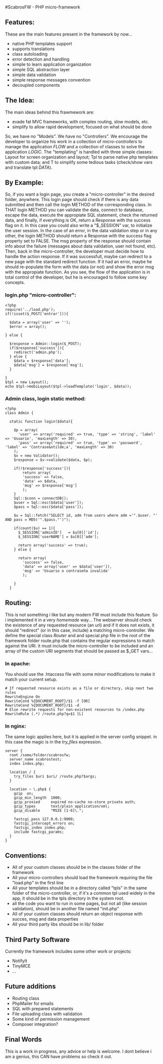 #ScabrosFW - PHP micro-framework

## Features:

These are the main features present in the framework by now...

- native PHP templates support
- supports translations
- class autoloading
- error detection and handling
- simple to learn application organization
- simple SQL abstraction layer
- simple data validation
- simple response messages convention
- decoupled components

## The Idea:

The main ideas behind this frawmework are:

- evade fat MVC frameworks, with complex routing, slow models, etc.
- simplify to allow rapid development, focused on what should be done

So, we have no "Models". We have no "Controllers". We encourage the developer 
to organize his work in a collection of _micro-controllers_ to manage the 
application *FLOW* and a collection of classes to solve the application *LOGIC*.
The "templating" is handled with three simple classes: Layout for screen 
organization and layout; Tpl to parse native php templates with custom data;
and T to simplify some tedious tasks (check/show vars and translate tpl *DATA*).

## By Example:

So, if you want a login page, you create a "micro-controller" in the desired
folder, anywhere. This login page should check if there is any data submitted
and then call the login METHOD of the corresponding class. In THAT login METHOD
you can validate the data, connect to database, escape the data, execute the 
appropiate SQL statement, check the returned data, and finally, if everything
is OK, return a Response with the success flag on it. In this case you could 
also write a "$_SESSION" var, to initialize the user session. In the case of an
error, in the data validation step or in any other, the login METHOD should 
return a Response with the success flag property set to FALSE. The msg property
of the response should contain info about the failure (messages about data 
validation, user not found, etc). Then, back in the micro-controller, the 
developer must decide how to handle the action response. If it was successfull,
maybe can redirect to a new page with the standard redirect function. If it had
an error, maybe he should re-populate the form with the data (or not) and show 
the error msg with the appropiate function.
As you see, the flow of the application is in total control of the developer,
but he is encouraged to follow some key concepts.

### login.php "micro-controller":
```
<?php
require('../load.php');
if(!isset($_POST['entrar'])){
  
  $data = array('user' => '');
  $error = array();
 
} else {
  
  $response = Admin::login($_POST);
  if($response['success']){
    redirect('admin.php');
  } else {
    $data = $response['data'];
    $data['msg'] = $response['msg'];
  }
  
}
$tpl = new Layout();
echo $tpl->mobiLayout($tpl->loadTemplate('login', $data));
```

### Admin class, login static method:

```
<?php
class Admin {
  
  static function login($data){
    
    $p = array(
      'user' => array('required' => true, 'type' => 'string', 'label' => 'Usuario', 'maxLength' => 30),
      'pass' => array('required' => true, 'type' => 'password', 'label' => 'Contrase&ntilde;a', 'maxLength' => 30)
    );
    $v = new Validator();
    $response = $v->validate($data, $p);
    
    if(!$response['success']){
        return array(
        'success' => false,
        'data' => $data,
        'msg' => $response['msg']
        );
    }
    Sql::$conn = connectDB();
    $user = Sql::esc($data['user']);
    $pass = Sql::esc($data['pass']);
  
    $u = Sql::fetch("SELECT id, adm from users where adm ='".$user. "' AND pass = MD5('".$pass."')");
    
    if(count($u) == 1){
      $_SESSION['adminID']   = $u[0]['id'];
      $_SESSION['userNAME'] = $u[0]['adm'];
      
      return array('success' => true);
    } else {
      
      return array(
        'success' => false,
        'data' => array('user' => $data['user']),
        'msg' => 'Usuario o contraseña invalida'
        );
      
    }
  }
```

## Routing:

This is not something i like but any modern FW must include this feature.
So i implemented it in a very _homemade_ way... The webserver should check
the existence of any requested resource (an url) and if it does not exists,
it should "redirect" (or in this case, include) a matching micro-controller.
We define the special class *Router* and and special php file in the root of 
the framework folder route.php that contains the regular expressions to match
against the URI. it must include the micro-controller to be included and an 
array of the custom URI segments that should be passed as $_GET vars...

### In apache:
You should use the .htaccess file with some minor modifications to make it match
your current setup.

```
# If requested resource exists as a file or directory, skip next two rules
RewriteEngine On
RewriteCond %{DOCUMENT_ROOT}/$1 -f [OR]
RewriteCond %{DOCUMENT_ROOT}/$1 -d
# Else rewrite requests for non-existent resources to /index.php
RewriteRule (.*) /route.php?q=$1 [L]
```

### In nginx:
The same logic applies here, but it is applied in the server config snippet. 
in this case the magic is in the _try_files_ expression.

```
server {
  root /some/folder/scabrosfw;
  server_name scabrostest;
  index index.php;

  location / {
    try_files $uri $uri/ /route.php?$args;
  }

  location ~ \.php$ {
    gzip  on;
    gzip_min_length  1000;
    gzip_proxied     expired no-cache no-store private auth;
    gzip_types       text/plain application/xml;
    gzip_disable     "MSIE [1-6]\.";

    fastcgi_pass 127.0.0.1:9000;
    fastcgi_intercept_errors on;
    fastcgi_index index.php;
    include fastcgi_params;
  }
}

```

## Conventions:
- All of your custom classes should be in the classes folder of the framework
- All your micro-controllers should load the framework requiring the file 
"load.php" in the first line
- All your templates should be in a directory called "tpls" in the same folder
of the micro-controller, or, if it's a common tpl used widely in the app, it
should be in the tpls directory in the system root.
- all the code you want to run in some pages, but not all (like session 
validation), should be in another file named "init.php"
- All of your custom classes should return an object response with succes, msg
and data properties
- All your third party libs should be in lib/ folder

## Third Party Software

Currently the framework includes some other work or projects:

- NotifyIt
- TinyMCE
- ... 

## Future additions
- Routing class
- PhpMailer for emails
- SQL with prepared statements
- File uploading class with validation
- Some kind of permission management
- Composer integration?

## Final Words

This is a work in progress, any advice or help is welcome. I dont believe i am 
a genius, this CAN have problems so check it out.
